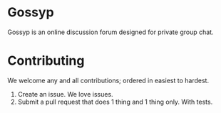 # Gossyp
Gossyp is an online discussion forum designed for private group chat.

# Contributing

We welcome any and all contributions; ordered in easiest to hardest.

1. Create an issue. We love issues.
2. Submit a pull request that does 1 thing and 1 thing only. With tests.

